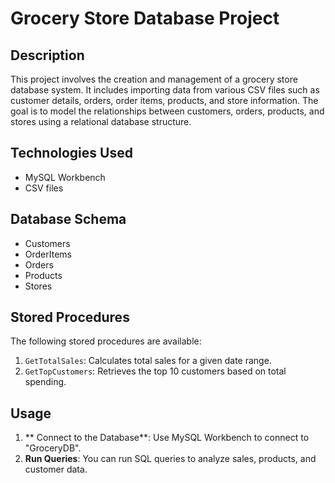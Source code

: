 # Grocery Store Database Project

## Description
This project involves the creation and management of a grocery store database system. It includes importing data from various CSV files such as customer details, orders, order items, products, and store information. 
The goal is to model the relationships between customers, orders, products, and stores using a relational database structure.

## Technologies Used
- MySQL Workbench
- CSV files

## Database Schema
- Customers
- OrderItems
- Orders
- Products
- Stores

## Stored Procedures
The following stored procedures are available:
1. `GetTotalSales`: Calculates total sales for a given date range.
2. `GetTopCustomers`: Retrieves the top 10 customers based on total spending.

## Usage
1. ** Connect to the Database**: Use MySQL Workbench to connect to "GroceryDB".
2. **Run Queries**: You can run SQL queries to analyze sales, products, and customer data.
